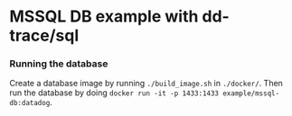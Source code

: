 <h1>MSSQL DB example with dd-trace/sql</h1>

<h3>Running the database</h3>

Create a database image by running `./build_image.sh` in `./docker/`. 
Then run the database by doing `docker run -it -p 1433:1433 example/mssql-db:datadog`.


